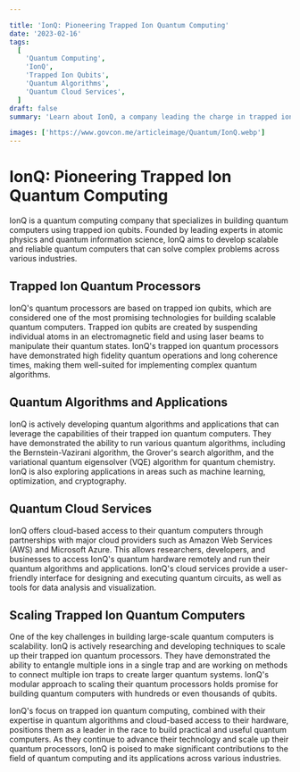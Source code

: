 ```yaml
---

title: 'IonQ: Pioneering Trapped Ion Quantum Computing'
date: '2023-02-16'
tags:
  [
    'Quantum Computing',
    'IonQ',
    'Trapped Ion Qubits',
    'Quantum Algorithms',
    'Quantum Cloud Services',
  ]
draft: false
summary: 'Learn about IonQ, a company leading the charge in trapped ion quantum computing, offering high-performance quantum processors and cloud-based access to their systems.'

images: ['https://www.govcon.me/articleimage/Quantum/IonQ.webp']
---
```


# IonQ: Pioneering Trapped Ion Quantum Computing

IonQ is a quantum computing company that specializes in building quantum computers using trapped ion qubits. Founded by leading experts in atomic physics and quantum information science, IonQ aims to develop scalable and reliable quantum computers that can solve complex problems across various industries.

## Trapped Ion Quantum Processors

IonQ's quantum processors are based on trapped ion qubits, which are considered one of the most promising technologies for building scalable quantum computers. Trapped ion qubits are created by suspending individual atoms in an electromagnetic field and using laser beams to manipulate their quantum states. IonQ's trapped ion quantum processors have demonstrated high fidelity quantum operations and long coherence times, making them well-suited for implementing complex quantum algorithms.

## Quantum Algorithms and Applications

IonQ is actively developing quantum algorithms and applications that can leverage the capabilities of their trapped ion quantum computers. They have demonstrated the ability to run various quantum algorithms, including the Bernstein-Vazirani algorithm, the Grover's search algorithm, and the variational quantum eigensolver (VQE) algorithm for quantum chemistry. IonQ is also exploring applications in areas such as machine learning, optimization, and cryptography.

## Quantum Cloud Services

IonQ offers cloud-based access to their quantum computers through partnerships with major cloud providers such as Amazon Web Services (AWS) and Microsoft Azure. This allows researchers, developers, and businesses to access IonQ's quantum hardware remotely and run their quantum algorithms and applications. IonQ's cloud services provide a user-friendly interface for designing and executing quantum circuits, as well as tools for data analysis and visualization.

## Scaling Trapped Ion Quantum Computers

One of the key challenges in building large-scale quantum computers is scalability. IonQ is actively researching and developing techniques to scale up their trapped ion quantum processors. They have demonstrated the ability to entangle multiple ions in a single trap and are working on methods to connect multiple ion traps to create larger quantum systems. IonQ's modular approach to scaling their quantum processors holds promise for building quantum computers with hundreds or even thousands of qubits.

IonQ's focus on trapped ion quantum computing, combined with their expertise in quantum algorithms and cloud-based access to their hardware, positions them as a leader in the race to build practical and useful quantum computers. As they continue to advance their technology and scale up their quantum processors, IonQ is poised to make significant contributions to the field of quantum computing and its applications across various industries.
